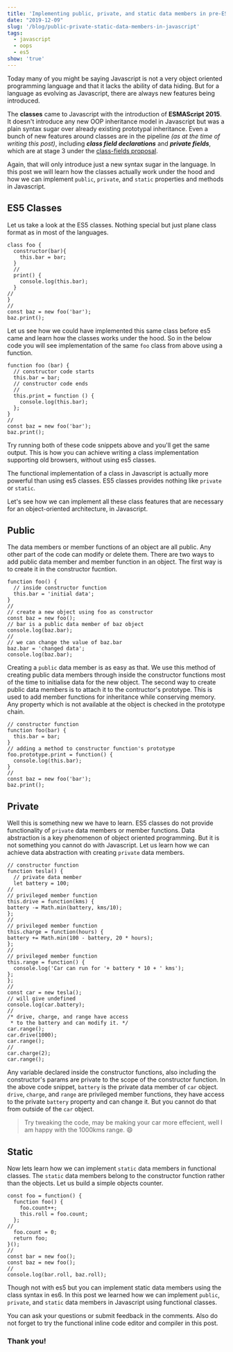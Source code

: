 ```yaml
---
title: 'Implementing public, private, and static data members in pre-ES5 Javascript'
date: "2019-12-09"
slug: '/blog/public-private-static-data-members-in-javascript'
tags:
  - javascript
  - oops
  - es5
show: 'true'
---
```


Today many of you might be saying Javascript is not a very object oriented programming language and that
it lacks the ability of data hiding. But for a language as evolving as Javascript, there are always new features
being introduced.

The **classes** came to Javascript with the introduction of **ESMAScript 2015**. It doesn't introduce any new OOP inheritance
model in Javascript but was a plain syntax sugar over already existing prototypal inheritance. Even a bunch of new
features around classes are in the pipeline _(as at the time of writing this post)_, including **_class field declarations_**
and **_private fields_**, which are at stage 3 under the [class-fields proposal](https://github.com/tc39/proposal-class-fields).

Again, that will only introduce just a new syntax sugar in the language. In this post we will learn how the classes
actually work under the hood and how we can implement `public`, `private`, and `static` properties and
methods in Javascript.

## ES5 Classes

Let us take a look at the ES5 classes. Nothing special but just plane class format as in most of the languages.


```
class foo {
  constructor(bar){
    this.bar = bar;
  }
  //
  print() {
    console.log(this.bar);
  }
//
}
//
const baz = new foo('bar');
baz.print();
```

Let us see how we could have implemented this same class before es5 came and learn how the classes works under the hood.
So in the below code you will see implementation of the same `foo` class from above using a function.

```
function foo (bar) {
  // constructor code starts
  this.bar = bar;
  // constructor code ends
  //
  this.print = function () {
    console.log(this.bar);
  };
}
//
const baz = new foo('bar');
baz.print();
```

Try running both of these code snippets above and you'll get the same output. This is how you can achieve writing a
class implementation supporting old browsers, without using es5 classes.

The functional implementation of a class in Javascript is actually more powerful than using es5 classes. ES5 classes
provides nothing like `private` or `static`.

Let's see how we can implement all these class features that are necessary for an object-oriented architecture, in Javascript.

## Public

The data members or member functions of an object are all public. Any other part of the code can modify or delete them.
There are two ways to add public data member and member function in an object. The first way is to create it in the
constructor fucntion.

```
function foo() {
  // inside constructor function
  this.bar = 'initial data';  
}
//
// create a new object using foo as constructor
const baz = new foo();
// bar is a public data member of baz object
console.log(baz.bar);
//
// we can change the value of baz.bar
baz.bar = 'changed data';
console.log(baz.bar);
```

Creating a `public` data member is as easy as that. We use this method of creating public data members through inside
the constructor functions most of the time to initialise data for the new object. The second way to create public data
members is to attach it to the contructor's prototype. This is used to add member functions for inheritance while conserving
memory. Any property which is not available at the object is checked in the prototype chain.

```
// constructor function
function foo(bar) {
  this.bar = bar;
}
// adding a method to constructor function's prototype
foo.prototype.print = function() {
  console.log(this.bar);
}
//
const baz = new foo('bar');
baz.print();
```

## Private

Well this is something new we have to learn. ES5 classes do not provide functionality of `private` data members or
member functions. Data abstraction is a key phenomenon of object oriented programming. But it is not something
you cannot do with Javascript. Let us learn how we can achieve data abstraction with creating `private` data members.

```
// constructor function
function tesla() {
  // private data member
  let battery = 100;
//
// privileged member function
this.drive = function(kms) {
battery -= Math.min(battery, kms/10);
};
//
// privileged member function
this.charge = function(hours) {
battery += Math.min(100 - battery, 20 * hours);
};
//
// privileged member function
this.range = function() {
  console.log('Car can run for '+ battery * 10 + ' kms');
};
};
//
const car = new tesla();
// will give undefined
console.log(car.battery);
//
/* drive, charge, and range have access 
 * to the battery and can modify it. */
car.range();
car.drive(1000);
car.range();
//
car.charge(2);
car.range();
```

Any variable declared inside the constructor functions, also including the constructor's params are private to the scope
of the constructor function. In the above code snippet, `battery` is the private data member of `car` object. `drive`,
`charge`, and `range` are privileged member functions, they have access to the private `battery` property and can change
it. But you cannot do that from outside of the `car` object.

> Try tweaking the code, may be making your car more effecient, well I am happy with the 1000kms
> range. <emoji>:smile:</emoji>

## Static

Now lets learn how we can implement `static` data members in functional classes. The `static` data members belong to the
constructor function rather than the objects. Let us build a simple objects counter.

```
const foo = function() {
  function foo() {
    foo.count++;
    this.roll = foo.count;
  };
//
  foo.count = 0;
  return foo;
}();
//
const bar = new foo();
const baz = new foo();
//
console.log(bar.roll, baz.roll);
```

Though not with es5 but you can implement static data members using the class syntax in es6. In this post we learned how
we can implement `public`, `private`, and `static` data members in Javascript using functional classes.

You can ask your questions or submit feedback in the comments. Also do not forget to try the functional inline code editor
and compiler in this post.

### Thank you!
